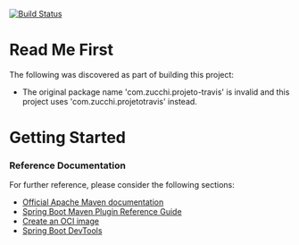 [![Build Status](https://travis-ci.com/dzucchi/curso-restful-spring-boot.svg?branch=master)](https://travis-ci.com/dzucchi/curso-restful-spring-boot)
# Read Me First
The following was discovered as part of building this project:

* The original package name 'com.zucchi.projeto-travis' is invalid and this project uses 'com.zucchi.projetotravis' instead.

# Getting Started

### Reference Documentation
For further reference, please consider the following sections:

* [Official Apache Maven documentation](https://maven.apache.org/guides/index.html)
* [Spring Boot Maven Plugin Reference Guide](https://docs.spring.io/spring-boot/docs/2.5.3/maven-plugin/reference/html/)
* [Create an OCI image](https://docs.spring.io/spring-boot/docs/2.5.3/maven-plugin/reference/html/#build-image)
* [Spring Boot DevTools](https://docs.spring.io/spring-boot/docs/2.5.3/reference/htmlsingle/#using-boot-devtools)

